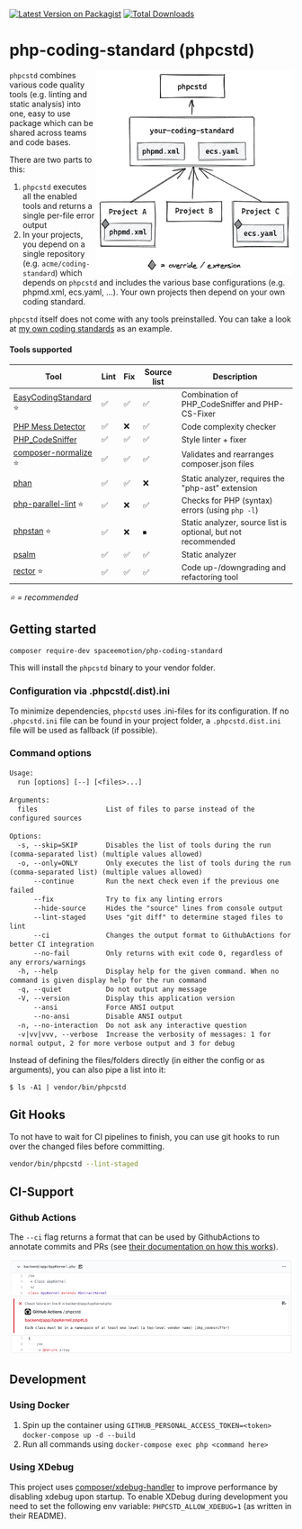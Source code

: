 [![Latest Version on Packagist](https://img.shields.io/packagist/v/spaceemotion/php-coding-standard.svg?style=flat-square)](https://packagist.org/packages/spaceemotion/php-coding-standard) 
[![Total Downloads](https://img.shields.io/packagist/dt/spaceemotion/php-coding-standard.svg?style=flat-square)](https://packagist.org/packages/spaceemotion/php-coding-standard)

# php-coding-standard (phpcstd)

<img src="./img/project-workflow.png" alt="diagram of the project workflow" width="350" align="right">

`phpcstd` combines various code quality tools (e.g. linting and static analysis)
into one, easy to use package which can be shared across teams and code bases.

There are two parts to this:
1. `phpcstd` executes all the enabled tools and returns a single per-file error output
2. In your projects, you depend on a single repository (e.g. `acme/coding-standard`) 
   which depends on `phpcstd` and includes the various base configurations 
   (e.g. phpmd.xml, ecs.yaml, ...). Your own projects then depend on your own coding standard.

`phpcstd` itself does not come with any tools preinstalled. 
You can take a look at [my own coding standards](https://github.com/spaceemotion/my-php-coding-standard) as an example.

#### Tools supported
Tool | Lint | Fix | Source list | Description
-----|------|-----|-------------|-----------
[EasyCodingStandard](https://github.com/symplify/easy-coding-standard) ⭐ | ✅ | ✅ | ✅ | Combination of PHP_CodeSniffer and PHP-CS-Fixer
[PHP Mess Detector](https://github.com/phpmd/phpmd) | ✅ | ❌ | ✅ | Code complexity checker
[PHP_CodeSniffer](https://github.com/squizlabs/PHP_CodeSniffer) | ✅ | ✅ | ✅ | Style linter + fixer
[composer-normalize](https://github.com/ergebnis/composer-normalize) ⭐ | ✅ | ✅ | ✅ | Validates and rearranges composer.json files
[phan](https://github.com/phan/phan) | ✅ | ✅ | ❌ | Static analyzer, requires the "php-ast" extension
[php-parallel-lint](https://github.com/php-parallel-lint/php-parallel-lint) ⭐ | ✅ | ❌ | ✅ | Checks for PHP (syntax) errors (using `php -l`)
[phpstan](https://github.com/phpstan/phpstan) ⭐ | ✅ | ❌ | ⏹ | Static analyzer, source list is optional, but not recommended
[psalm](https://github.com/vimeo/psalm) | ✅ | ✅ | ✅ | Static analyzer
[rector](https://github.com/rectorphp/rector) ⭐ | ✅ | ✅ | ✅ | Code up-/downgrading and refactoring tool

_⭐ = recommended_

## Getting started
```
composer require-dev spaceemotion/php-coding-standard
```

This will install the `phpcstd` binary to your vendor folder.

### Configuration via .phpcstd(.dist).ini
To minimize dependencies, `phpcstd` uses .ini-files for its configuration.
If no `.phpcstd.ini` file can be found in your project folder,
a `.phpcstd.dist.ini` file will be used as fallback (if possible).

### Command options
```
Usage:
  run [options] [--] [<files>...]

Arguments:
  files                 List of files to parse instead of the configured sources

Options:
  -s, --skip=SKIP       Disables the list of tools during the run (comma-separated list) (multiple values allowed)
  -o, --only=ONLY       Only executes the list of tools during the run (comma-separated list) (multiple values allowed)
      --continue        Run the next check even if the previous one failed
      --fix             Try to fix any linting errors
      --hide-source     Hides the "source" lines from console output
      --lint-staged     Uses "git diff" to determine staged files to lint
      --ci              Changes the output format to GithubActions for better CI integration
      --no-fail         Only returns with exit code 0, regardless of any errors/warnings
  -h, --help            Display help for the given command. When no command is given display help for the run command
  -q, --quiet           Do not output any message
  -V, --version         Display this application version
      --ansi            Force ANSI output
      --no-ansi         Disable ANSI output
  -n, --no-interaction  Do not ask any interactive question
  -v|vv|vvv, --verbose  Increase the verbosity of messages: 1 for normal output, 2 for more verbose output and 3 for debug
```

Instead of defining the files/folders directly (in either the config or as arguments), you can also pipe a list into it:
```
$ ls -A1 | vendor/bin/phpcstd
```

## Git Hooks
To not have to wait for CI pipelines to finish, you can use git hooks to run over the changed files before committing.

```sh
vendor/bin/phpcstd --lint-staged
```

## CI-Support
### Github Actions
The `--ci` flag returns a format that can be used by GithubActions to annotate commits and PRs
(see [their documentation on how this works](https://github.com/actions/toolkit/blob/master/docs/commands.md#problem-matchers)).

![example file change with an error](./img/github-annotation.png)

## Development
### Using Docker
1. Spin up the container using `GITHUB_PERSONAL_ACCESS_TOKEN=<token> docker-compose up -d --build`
2. Run all commands using `docker-compose exec php <command here>`

### Using XDebug
This project uses [composer/xdebug-handler](https://github.com/composer/xdebug-handler) to improve performance
by disabling xdebug upon startup. To enable XDebug during development you need to set the following env variable:
`PHPCSTD_ALLOW_XDEBUG=1` (as written in their README).
